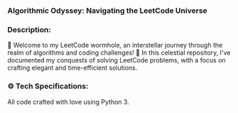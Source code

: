 ### Algorithmic Odyssey: Navigating the LeetCode Universe

### Description:
🚀 Welcome to my LeetCode wormhole, an interstellar journey through the realm of algorithms and coding challenges! 🌌 In this celestial repository, I've documented my conquests of solving LeetCode problems, with a focus on crafting elegant and time-efficient solutions.

### ⚙️ Tech Specifications:

All code crafted with love using Python 3.
